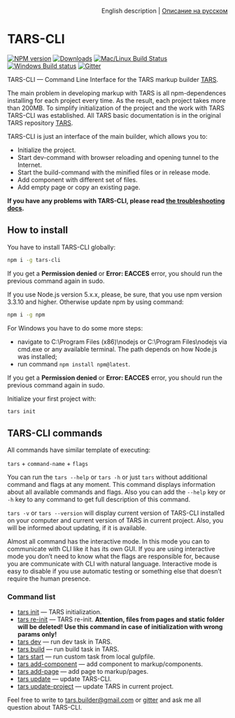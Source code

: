 <p align="right">
English description | <a href="README_RU.md">Описание на русском</a>
</p>

# TARS-CLI

[![NPM version][npm-image]][npm-url] [![Downloads][downloads-image]][npm-url] [![Mac/Linux Build Status](https://img.shields.io/travis/tars/tars-cli/master.svg?label=Mac%20OSX%20%26%20Linux&style=flat-square)](https://travis-ci.org/tars/tars-cli) [![Windows Build status](https://img.shields.io/appveyor/ci/artem-malko/tars-cli/master.svg?label=Windows&style=flat-square)](https://ci.appveyor.com/project/artem-malko/tars-cli/branch/master) [![Gitter][gitter-image]][gitter-link]

TARS-CLI — Command Line Interface for the TARS markup builder [TARS](https://github.com/tars/tars/blob/master/README.md).

The main problem in developing markup with TARS is all npm-dependences installing for each project every time. As the result, each project takes more than 200MB. To simplify initialization of the project and the work with TARS TARS-CLI was established. All TARS basic documentation is in the original TARS repository [TARS](https://github.com/tars/tars/blob/master/README.md).

TARS-CLI is just an interface of the main builder, which allows you to:

* Initialize the project.
* Start dev-command with browser reloading and opening tunnel to the Internet.
* Start the build-command with the minified files or in release mode.
* Add component with different set of files.
* Add empty page or copy an existing page.

**If you have any problems with TARS-CLI, please read [the troubleshooting docs](https://github.com/tars/tars-cli/blob/master/docs/en/troubleshooting.md).**

## How to install

You have to install TARS-CLI globally:

```bash
npm i -g tars-cli
```

If you get a **Permission denied** or **Error: EACCES** error, you should run the previous command again in sudo.

If you use Node.js version 5.x.x, please, be sure, that you use npm version 3.3.10 and higher. Otherwise update npm by using command:

```bash
npm i -g npm
```

For Windows you have to do some more steps:

* navigate to C:\Program Files (x86)\nodejs or C:\Program Files\nodejs via cmd.exe or any available terminal. The path depends on how Node.js was installed;
* run command `npm install npm@latest`.

If you get a **Permission denied** or **Error: EACCES** error, you should run the previous command again in sudo.

Initialize your first project with:

```bash
tars init
```

## TARS-CLI commands

All commands have similar template of executing: 

`tars` + `command-name` + `flags`

You can run the `tars --help` or `tars -h` or just `tars` without additional command and flags at any moment. This command displays information about all available commands and flags. Also you can add the `--help` key or `-h` key to any command to get full description of this command.

`tars -v` or `tars --version` will display current version of TARS-CLI installed on your computer and current version of TARS in current project. Also, you will be informed about updating, if it is available.

Almost all command has the interactive mode. In this mode you can to communicate with CLI like it has its own GUI. If you are using interactive mode you don’t need to know what the flags are responsible for, because you are communicate with CLI with natural language. Interactive mode is easy to disable if you use automatic testing or something else that doesn’t require the human presence.

### Command list

* [tars init](https://github.com/tars/tars-cli/blob/master/docs/en/commands.md#tars-init) — TARS initialization.
* [tars re-init](https://github.com/tars/tars-cli/blob/master/docs/en/commands.md#tars-re-init) — TARS re-init. **Attention, files from pages and static folder will be deleted! Use this command in case of initialization with wrong params only!**
* [tars dev](https://github.com/tars/tars-cli/blob/master/docs/en/commands.md#tars-dev) — run dev task in TARS.
* [tars build](https://github.com/tars/tars-cli/blob/master/docs/en/commands.md#tars-build) — run build task in TARS.
* [tars start](https://github.com/tars/tars-cli/blob/master/docs/en/commands.md#tars-start-taskname) — run custom task from local gulpfile.
* [tars add-component](https://github.com/tars/tars-cli/blob/master/docs/en/commands.md#tars-add-component-componentname) — add component to markup/components.
* [tars add-page](https://github.com/tars/tars-cli/blob/master/docs/en/commands.md#tars-add-page-pagename) — add page to markup/pages.
* [tars update](https://github.com/tars/tars-cli/blob/master/docs/en/commands.md#tars-update) — update TARS-CLI.
* [tars update-project](https://github.com/tars/tars-cli/blob/master/docs/en/commands.md#tars-update-project) — update TARS in current project.

Feel free to write to [tars.builder@gmail.com](tars.builder@gmail.com) or [gitter](https://gitter.im/tars/tars-cli?utm_source=badge&utm_medium=badge&utm_campaign=pr-badge&utm_content=body_badge) and ask me all question about TARS-CLI.

[downloads-image]: http://img.shields.io/npm/dm/tars-cli.svg?style=flat-square
[npm-url]: https://npmjs.org/package/tars-cli
[npm-image]: http://img.shields.io/npm/v/tars-cli.svg?style=flat-square

[travis-image]: https://travis-ci.org/tars/tars-cli.svg?branch=master
[travis-link]: https://travis-ci.org/tars/tars-cli

[deps-image]: https://david-dm.org/tars/tars-cli.svg?style=flat-square
[deps-link]: https://david-dm.org/tars/tars-cli

[gitter-image]: https://img.shields.io/badge/gitter-join%20chat%20%E2%86%92-brightgreen.svg?style=flat-square
[gitter-link]: https://gitter.im/tars/tars-cli?utm_source=badge&utm_medium=badge&utm_campaign=pr-badge&utm_content=body_badge
